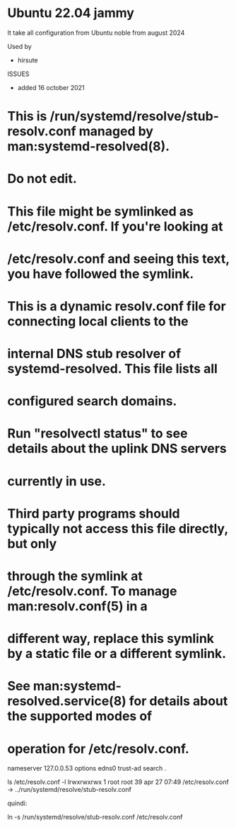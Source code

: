 # Ubuntu 22.04 jammy

It take all configuration from Ubuntu noble from august 2024

Used by
- hirsute

ISSUES
* added 16 october 2021

# This is /run/systemd/resolve/stub-resolv.conf managed by man:systemd-resolved(8).
# Do not edit.
#
# This file might be symlinked as /etc/resolv.conf. If you're looking at
# /etc/resolv.conf and seeing this text, you have followed the symlink.
#
# This is a dynamic resolv.conf file for connecting local clients to the
# internal DNS stub resolver of systemd-resolved. This file lists all
# configured search domains.
#
# Run "resolvectl status" to see details about the uplink DNS servers
# currently in use.
#
# Third party programs should typically not access this file directly, but only
# through the symlink at /etc/resolv.conf. To manage man:resolv.conf(5) in a
# different way, replace this symlink by a static file or a different symlink.
#
# See man:systemd-resolved.service(8) for details about the supported modes of
# operation for /etc/resolv.conf.

nameserver 127.0.0.53
options edns0 trust-ad
search .

ls /etc/resolv.conf -l
lrwxrwxrwx 1 root root 39 apr 27 07:49 /etc/resolv.conf -> ../run/systemd/resolve/stub-resolv.conf

quindi:

 ln -s /run/systemd/resolve/stub-resolv.conf /etc/resolv.conf
 